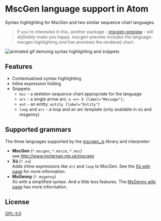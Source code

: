 # MscGen language support in Atom

Syntax highlighting for MscGen and two similar sequence chart languages. 

> If you're interested in this, another package - [mscgen-preview](https://atom.io/packages/mscgen-preview) - will _definitely_ make you happy. mscgen-preview includes the language-mscgen highlighting _and_ live-previews the rendered chart.

![animated gif demoing syntax highlighting and snippets](https://raw.githubusercontent.com/sverweij/atom-language-mscgen/master/screenshots/language-mscgen.gif)

## Features
- Contextualized syntax highlighting
- Inline expression folding
- Snippets:
    - `msc` - a skeleton sequence chart appropriate for the language
    - `arc` - a single arrow arc: `a =>> b [label="Message"];`
    - `ent` - an entity: `entity [label="Entity"]`
    - `loop` and `arc` - a loop and an arc template (only available in xù
        and msgenny)

## Supported grammars
The three languages supported by the [mscgen_js](https://sverweij.github.io/mscgen_js) library and interpreter:
- **MscGen** (`*.mscgen`, `*.mscin`, `*.msc`)    
  see http://www.mcternan.me.uk/mscgen
- **Xù** (`*.xu`)    
  Adds inline expressions like `alt` and `loop` to MscGen. See
  the [Xù wiki page](https://github.com/sverweij/mscgen_js/blob/master/wikum/xu.md) for more information.
- **MsGenny** (`*.msgenny`)    
  Xù with a simplified syntax. And a little less features.
  The [MsGenny wiki page](https://github.com/sverweij/mscgen_js/blob/master/wikum/msgenny.md) has more information.
  

## License
[GPL-3.0 ](LICENSE.md)
